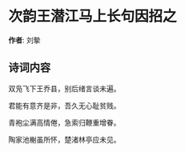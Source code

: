 # 次韵王潜江马上长句因招之

**作者**: 刘摰

## 诗词内容

双凫飞下王乔县，别后绪言谈未遍。

君能有意齐是非，吾久无心耻贫贱。

青袍尘满高情倦，急索归鞭重增眷。

陶家池榭虽所怀，楚渚林亭应未见。


